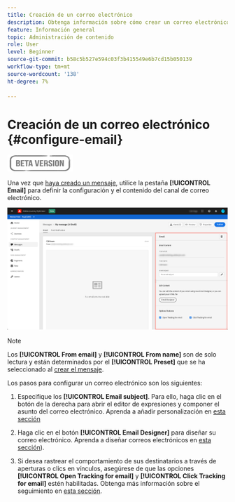 ```yaml
---
title: Creación de un correo electrónico
description: Obtenga información sobre cómo crear un correo electrónico en Journey Optimizer
feature: Información general
topic: Administración de contenido
role: User
level: Beginner
source-git-commit: b58c5b527e594c03f3b415549e6b7cd15b050139
workflow-type: tm+mt
source-wordcount: '138'
ht-degree: 7%

---
```


# Creación de un correo electrónico {#configure-email}

![](assets/do-not-localize/badge.png)

Una vez que [haya creado un mensaje](create-message.md), utilice la pestaña **[!UICONTROL Email]** para definir la configuración y el contenido del canal de correo electrónico.

![](assets/emails-configuration.png)

>[!NOTE]
>
>Los **[!UICONTROL From email]** y **[!UICONTROL From name]** son de solo lectura y están determinados por el **[!UICONTROL Preset]** que se ha seleccionado al [crear el mensaje](create-message.md).

Los pasos para configurar un correo electrónico son los siguientes:

1. Especifique los **[!UICONTROL Email subject]**. Para ello, haga clic en el botón de la derecha para abrir el editor de expresiones y componer el asunto del correo electrónico. Aprenda a añadir personalización en [esta sección](personalization/personalization-aeras.md)

1. Haga clic en el botón **[!UICONTROL Email Designer]** para diseñar su correo electrónico. Aprenda a diseñar correos electrónicos en [esta sección](design-emails.md)).

1. Si desea rastrear el comportamiento de sus destinatarios a través de aperturas o clics en vínculos, asegúrese de que las opciones **[!UICONTROL Open Tracking for email]** y **[!UICONTROL Click Tracking for email]** estén habilitadas. Obtenga más información sobre el seguimiento en [esta sección](message-tracking.md).
